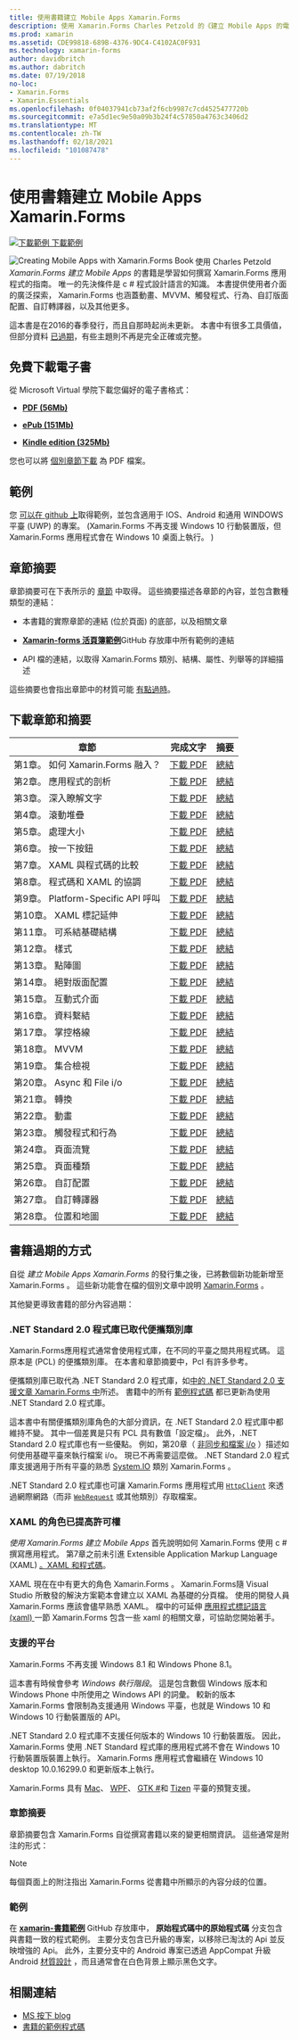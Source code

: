 ```yaml
---
title: 使用書籍建立 Mobile Apps Xamarin.Forms
description: 使用 Xamarin.Forms Charles Petzold 的《建立 Mobile Apps 的電子版本來學習應用程式開發 Xamarin.Forms 。
ms.prod: xamarin
ms.assetid: CDE99818-689B-4376-9DC4-C4102AC0F931
ms.technology: xamarin-forms
author: davidbritch
ms.author: dabritch
ms.date: 07/19/2018
no-loc:
- Xamarin.Forms
- Xamarin.Essentials
ms.openlocfilehash: 0f04037941cb73af2f6cb9987c7cd4525477720b
ms.sourcegitcommit: e7a5d1ec9e50a09b3b24f4c57850a4763c3406d2
ms.translationtype: MT
ms.contentlocale: zh-TW
ms.lasthandoff: 02/18/2021
ms.locfileid: "101087478"
---
```

# <a name="creating-mobile-apps-with-xamarinforms-book"></a>使用書籍建立 Mobile Apps Xamarin.Forms

[![下載範例](~/media/shared/download.png) 下載範例](https://github.com/xamarin/xamarin-forms-book-samples)

<img src="images/cover-sml.png" title="使用書籍建立 Mobile Apps Xamarin.Forms" alt="Creating Mobile Apps with Xamarin.Forms Book" align="left" />使用 Charles Petzold *Xamarin.Forms 建立 Mobile Apps* 的書籍是學習如何撰寫 Xamarin.Forms 應用程式的指南。 唯一的先決條件是 c # 程式設計語言的知識。 本書提供使用者介面的廣泛探索， Xamarin.Forms 也涵蓋動畫、MVVM、觸發程式、行為、自訂版面配置、自訂轉譯器，以及其他更多。

這本書是在2016的春季發行，而且自那時起尚未更新。 本書中有很多工具價值，但部分資料 [已過期](#ways-in-which-the-book-is-outdated)，有些主題則不再是完全正確或完整。

## <a name="download-ebook-for-free"></a>免費下載電子書

從 Microsoft Virtual 學院下載您偏好的電子書格式：

- [**PDF (56Mb)**](https://aka.ms/xamformsebook)

- [**ePub (151Mb)**](https://aka.ms/xamebook/epub)

- [**Kindle edition (325Mb)**](https://aka.ms/xamebook/mobi)

您也可以將 [個別章節下載](#download-chapters-and-summaries) 為 PDF 檔案。

## <a name="samples"></a>範例

您 [可以在 github 上](https://github.com/xamarin/xamarin-forms-book-samples)取得範例，並包含適用于 IOS、Android 和通用 WINDOWS 平臺 (UWP) 的專案。  (Xamarin.Forms 不再支援 Windows 10 行動裝置版，但 Xamarin.Forms 應用程式會在 Windows 10 桌面上執行。 ) 

## <a name="chapter-summaries"></a>章節摘要

章節摘要可在下表所示的 [章節](#download-chapters-and-summaries) 中取得。 這些摘要描述各章節的內容，並包含數種類型的連結：

- 本書籍的實際章節的連結 (位於頁面) 的底部，以及相關文章

- [**Xamarin-forms 活頁簿範例**](https://github.com/xamarin/xamarin-forms-book-samples)GitHub 存放庫中所有範例的連結

- API 檔的連結，以取得 Xamarin.Forms 類別、結構、屬性、列舉等的詳細描述

這些摘要也會指出章節中的材質可能 [有點過時](#ways-in-which-the-book-is-outdated)。

## <a name="download-chapters-and-summaries"></a>下載章節和摘要

| 章節 | 完成文字 | 摘要 |
| ------- | ------------- | ------- |
| 第1章。 如何 Xamarin.Forms 融入？ | [下載 PDF](https://download.xamarin.com/developer/xamarin-forms-book/XamarinFormsBook-Ch01-Apr2016.pdf) | [總結](summaries/chapter01.md) |
| 第2章。 應用程式的剖析 | [下載 PDF](https://download.xamarin.com/developer/xamarin-forms-book/XamarinFormsBook-Ch02-Apr2016.pdf) | [總結](summaries/chapter02.md) |
| 第3章。 深入瞭解文字 | [下載 PDF](https://download.xamarin.com/developer/xamarin-forms-book/XamarinFormsBook-Ch03-Apr2016.pdf) | [總結](summaries/chapter03.md) |
| 第4章。 滾動堆疊 | [下載 PDF](https://download.xamarin.com/developer/xamarin-forms-book/XamarinFormsBook-Ch04-Apr2016.pdf) | [總結](summaries/chapter04.md) |
| 第5章。 處理大小 | [下載 PDF](https://download.xamarin.com/developer/xamarin-forms-book/XamarinFormsBook-Ch05-Apr2016.pdf) | [總結](summaries/chapter05.md) |
| 第6章。 按一下按鈕 | [下載 PDF](https://download.xamarin.com/developer/xamarin-forms-book/XamarinFormsBook-Ch06-Apr2016.pdf) | [總結](summaries/chapter06.md) |
| 第7章。 XAML 與程式碼的比較 | [下載 PDF](https://download.xamarin.com/developer/xamarin-forms-book/XamarinFormsBook-Ch07-Apr2016.pdf) | [總結](summaries/chapter07.md) |
| 第8章。 程式碼和 XAML 的協調 | [下載 PDF](https://download.xamarin.com/developer/xamarin-forms-book/XamarinFormsBook-Ch08-Apr2016.pdf) | [總結](summaries/chapter08.md) |
| 第9章。 Platform-Specific API 呼叫 | [下載 PDF](https://download.xamarin.com/developer/xamarin-forms-book/XamarinFormsBook-Ch09-Apr2016.pdf) | [總結](summaries/chapter09.md) |
| 第10章。 XAML 標記延伸 | [下載 PDF](https://download.xamarin.com/developer/xamarin-forms-book/XamarinFormsBook-Ch10-Apr2016.pdf) | [總結](summaries/chapter10.md) |
| 第11章。 可系結基礎結構 | [下載 PDF](https://download.xamarin.com/developer/xamarin-forms-book/XamarinFormsBook-Ch11-Apr2016.pdf) | [總結](summaries/chapter11.md) |
| 第12章。 樣式 | [下載 PDF](https://download.xamarin.com/developer/xamarin-forms-book/XamarinFormsBook-Ch12-Apr2016.pdf) | [總結](summaries/chapter12.md) |
| 第13章。 點陣圖 | [下載 PDF](https://download.xamarin.com/developer/xamarin-forms-book/XamarinFormsBook-Ch13-Apr2016.pdf) | [總結](summaries/chapter13.md) |
| 第14章。 絕對版面配置 | [下載 PDF](https://download.xamarin.com/developer/xamarin-forms-book/XamarinFormsBook-Ch14-Apr2016.pdf) | [總結](summaries/chapter14.md) |
| 第15章。 互動式介面 | [下載 PDF](https://download.xamarin.com/developer/xamarin-forms-book/XamarinFormsBook-Ch15-Apr2016.pdf) | [總結](summaries/chapter15.md) |
| 第16章。 資料繫結 | [下載 PDF](https://download.xamarin.com/developer/xamarin-forms-book/XamarinFormsBook-Ch16-Apr2016.pdf) | [總結](summaries/chapter16.md) |
| 第17章。 掌控格線 | [下載 PDF](https://download.xamarin.com/developer/xamarin-forms-book/XamarinFormsBook-Ch17-Apr2016.pdf) | [總結](summaries/chapter17.md) |
| 第18章。 MVVM | [下載 PDF](https://download.xamarin.com/developer/xamarin-forms-book/XamarinFormsBook-Ch18-Apr2016.pdf) | [總結](summaries/chapter18.md) |
| 第19章。 集合檢視 | [下載 PDF](https://download.xamarin.com/developer/xamarin-forms-book/XamarinFormsBook-Ch19-Apr2016.pdf) | [總結](summaries/chapter19.md) |
| 第20章。 Async 和 File i/o | [下載 PDF](https://download.xamarin.com/developer/xamarin-forms-book/XamarinFormsBook-Ch20-Apr2016.pdf) | [總結](summaries/chapter20.md) |
| 第21章。 轉換 | [下載 PDF](https://download.xamarin.com/developer/xamarin-forms-book/XamarinFormsBook-Ch21-Apr2016.pdf) | [總結](summaries/chapter21.md) |
| 第22章。 動畫 | [下載 PDF](https://download.xamarin.com/developer/xamarin-forms-book/XamarinFormsBook-Ch22-Apr2016.pdf) | [總結](summaries/chapter22.md) |
| 第23章。 觸發程式和行為 | [下載 PDF](https://download.xamarin.com/developer/xamarin-forms-book/XamarinFormsBook-Ch23-Apr2016.pdf) | [總結](summaries/chapter23.md) |
| 第24章。 頁面流覽 | [下載 PDF](https://download.xamarin.com/developer/xamarin-forms-book/XamarinFormsBook-Ch24-Apr2016.pdf) | [總結](summaries/chapter24.md) |
| 第25章。 頁面種類 | [下載 PDF](https://download.xamarin.com/developer/xamarin-forms-book/XamarinFormsBook-Ch25-Apr2016.pdf) | [總結](summaries/chapter25.md) |
| 第26章。 自訂配置 | [下載 PDF](https://download.xamarin.com/developer/xamarin-forms-book/XamarinFormsBook-Ch26-Apr2016.pdf) | [總結](summaries/chapter26.md) |
| 第27章。 自訂轉譯器 | [下載 PDF](https://download.xamarin.com/developer/xamarin-forms-book/XamarinFormsBook-Ch27-Apr2016.pdf) | [總結](summaries/chapter27.md) |
| 第28章。 位置和地圖 | [下載 PDF](https://download.xamarin.com/developer/xamarin-forms-book/XamarinFormsBook-Ch28-Aug2016.pdf) | [總結](summaries/chapter28.md) |

## <a name="ways-in-which-the-book-is-outdated"></a>書籍過期的方式

自從 *建立 Mobile Apps Xamarin.Forms* 的發行集之後，已將數個新功能新增至 Xamarin.Forms 。 這些新功能會在檔的個別文章中說明 [Xamarin.Forms](../../index.yml) 。

其他變更導致書籍的部分內容過期：

### <a name="net-standard-20-libraries-have-replaced-portable-class-libraries"></a>.NET Standard 2.0 程式庫已取代便攜類別庫

Xamarin.Forms應用程式通常會使用程式庫，在不同的平臺之間共用程式碼。 這原本是 (PCL) 的便攜類別庫。 在本書和章節摘要中，Pcl 有許多參考。

便攜類別庫已取代為 .NET Standard 2.0 程式庫，如[中的 .NET Standard 2.0 支援文章 Xamarin.Forms 中](~/xamarin-forms/internals/net-standard.md)所述。 書籍中的所有 [範例程式碼](https://github.com/xamarin/xamarin-forms-book-samples) 都已更新為使用 .NET Standard 2.0 程式庫。

這本書中有關便攜類別庫角色的大部分資訊，在 .NET Standard 2.0 程式庫中都維持不變。 其中一個差異是只有 PCL 具有數值「設定檔」。 此外，.NET Standard 2.0 程式庫也有一些優點。 例如，第20章（ [非同步和檔案 i/o](summaries/chapter20.md) ）描述如何使用基礎平臺來執行檔案 i/o。 現已不再需要這麼做。 .NET Standard 2.0 程式庫支援適用于所有平臺的熟悉 [System.IO](xref:System.IO) 類別 Xamarin.Forms 。

.NET Standard 2.0 程式庫也可讓 Xamarin.Forms 應用程式用 [`HttpClient`](xref:System.Net.Http.HttpClient) 來透過網際網路（而非 [`WebRequest`](xref:System.Net.WebRequest) 或其他類別）存取檔案。

### <a name="the-role-of-xaml-has-been-elevated"></a>XAML 的角色已提高許可權

*使用 Xamarin.Forms 建立 Mobile Apps* 首先說明如何 Xamarin.Forms 使用 c # 撰寫應用程式。 第7章之前未引進 Extensible Application Markup Language (XAML) [。XAML 和程式碼](summaries/chapter07.md)。

XAML 現在在中有更大的角色 Xamarin.Forms 。 Xamarin.Forms隨 Visual Studio 所散發的解決方案範本會建立以 XAML 為基礎的分頁檔。 使用的開發人員 Xamarin.Forms 應該會儘早熟悉 XAML。 檔中的可延伸 [應用程式標記語言 (xaml) ](~/xamarin-forms/xaml/index.yml) 一節 Xamarin.Forms 包含一些 xaml 的相關文章，可協助您開始著手。

### <a name="supported-platforms"></a>支援的平台

Xamarin.Forms 不再支援 Windows 8.1 和 Windows Phone 8.1。

這本書有時候會參考 _Windows 執行階段_。 這是包含數個 Windows 版本和 Windows Phone 中所使用之 Windows API 的詞彙。 較新的版本 Xamarin.Forms 會限制為支援通用 Windows 平臺，也就是 Windows 10 和 Windows 10 行動裝置版的 API。

.NET Standard 2.0 程式庫不支援任何版本的 Windows 10 行動裝置版。 因此， Xamarin.Forms 使用 .NET Standard 程式庫的應用程式將不會在 Windows 10 行動裝置版裝置上執行。 Xamarin.Forms 應用程式會繼續在 Windows 10 desktop 10.0.16299.0 和更新版本上執行。

Xamarin.Forms 具有 [Mac](~/xamarin-forms/platform/other/mac.md)、 [WPF](~/xamarin-forms/platform/other/wpf.md)、 [GTK #](~/xamarin-forms/platform/other/gtk.md)和 [Tizen](~/xamarin-forms/platform/other/tizen.md) 平臺的預覽支援。

### <a name="chapter-summaries"></a>章節摘要

章節摘要包含 Xamarin.Forms 自從撰寫書籍以來的變更相關資訊。 這些通常是附注的形式：

> [!NOTE]
> 每個頁面上的附注指出 Xamarin.Forms 從書籍中所顯示的內容分歧的位置。

### <a name="samples"></a>範例

在 [**xamarin-書籍範例**](https://github.com/xamarin/xamarin-forms-book-samples) GitHub 存放庫中， **原始程式碼中的原始程式碼** 分支包含與書籍一致的程式範例。 主要分支包含已升級的專案，以移除已淘汰的 Api 並反映增強的 Api。 此外，主要分支中的 Android 專案已透過 AppCompat 升級 Android [材質設計](~/xamarin-forms/platform/android/index.md) ，而且通常會在白色背景上顯示黑色文字。

## <a name="related-links"></a>相關連結

- [MS 按下 blog](/archive/blogs/microsoft_press/free-ebook-creating-mobile-apps-with-xamarin-forms)
- [書籍的範例程式碼](https://github.com/xamarin/xamarin-forms-book-samples)